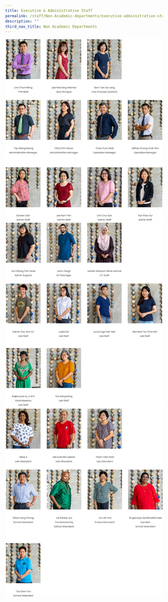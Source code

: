 ```yaml
---
title: Executive & Administrative Staff
permalink: /staff/Non-Academic-departments/executive-administrative-staff/
description: ""
third_nav_title: Non Academic Departments
---
```


![Executive & Adminstrative Staff](/images/eas%20201a.jpg)
![Executive & Adminstrative Staff](/images/EAS%202.jpg)
![Executive & Adminstrative Staff](/images/EAS%203.jpg)
